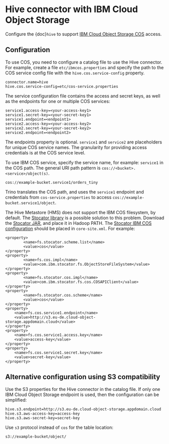 # Hive connector with IBM Cloud Object Storage

Configure the {doc}`hive` to support [IBM Cloud Object Storage COS](https://www.ibm.com/cloud/object-storage) access.

## Configuration

To use COS, you need to configure a catalog file to use the Hive
connector. For example, create a file `etc/ibmcos.properties` and
specify the path to the COS service config file with the
`hive.cos.service-config` property.

```properties
connector.name=hive
hive.cos.service-config=etc/cos-service.properties
```

The service configuration file contains the access and secret keys, as well as
the endpoints for one or multiple COS services:

```properties
service1.access-key=<your-access-key1>
service1.secret-key=<your-secret-key1>
service1.endpoint=<endpoint1>
service2.access-key=<your-access-key2>
service2.secret-key=<your-secret-key2>
service2.endpoint=<endpoint2>
```

The endpoints property is optional. `service1` and `service2` are
placeholders for unique COS service names. The granularity for providing access
credentials is at the COS service level.

To use IBM COS service, specify the service name, for example: `service1` in
the COS path. The general URI path pattern is
`cos://<bucket>.<service>/object(s)`.

```
cos://example-bucket.service1/orders_tiny
```

Trino translates the COS path, and uses the `service1` endpoint and
credentials from `cos-service.properties` to access
`cos://example-bucket.service1/object`.

The Hive Metastore (HMS) does not support the IBM COS filesystem, by default.
The [Stocator library](https://github.com/CODAIT/stocator) is a possible
solution to this problem. Download the [Stocator JAR](https://repo1.maven.org/maven2/com/ibm/stocator/stocator/1.1.4/stocator-1.1.4.jar),
and place it in Hadoop PATH. The [Stocator IBM COS configuration](https://github.com/CODAIT/stocator#reference-stocator-in-the-core-sitexml)
should be placed in `core-site.xml`. For example:

```
<property>
        <name>fs.stocator.scheme.list</name>
        <value>cos</value>
</property>
<property>
        <name>fs.cos.impl</name>
        <value>com.ibm.stocator.fs.ObjectStoreFileSystem</value>
</property>
<property>
        <name>fs.stocator.cos.impl</name>
        <value>com.ibm.stocator.fs.cos.COSAPIClient</value>
</property>
<property>
        <name>fs.stocator.cos.scheme</name>
        <value>cos</value>
</property>
<property>
    <name>fs.cos.service1.endpoint</name>
    <value>http://s3.eu-de.cloud-object-storage.appdomain.cloud</value>
</property>
<property>
    <name>fs.cos.service1.access.key</name>
    <value>access-key</value>
</property>
<property>
    <name>fs.cos.service1.secret.key</name>
    <value>secret-key</value>
</property>
```

## Alternative configuration using S3 compatibility

Use the S3 properties for the Hive connector in the catalog file. If only one
IBM Cloud Object Storage endpoint is used, then the configuration can be
simplified:

```
hive.s3.endpoint=http://s3.eu-de.cloud-object-storage.appdomain.cloud
hive.s3.aws-access-key=access-key
hive.s3.aws-secret-key=secret-key
```

Use `s3` protocol instead of `cos` for the table location:

```
s3://example-bucket/object/
```
